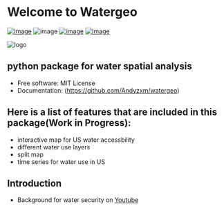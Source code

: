 # Welcome to Watergeo 


[![image](https://img.shields.io/badge/Watergeo-blue)](https://www.youtube.com/watch?v=C65iqOSCZOY)
![image](https://img.shields.io/badge/YouTube-Channel-red)
[![image](https://img.shields.io/pypi/v/watergeo.svg)](https://pypi.python.org/pypi/watergeo)
[![image](https://img.shields.io/conda/vn/conda-forge/watergeo.svg)](https://anaconda.org/conda-forge/watergeo)

![logo](https://images-platform.99static.com/7WcMmZPzGbVHYpeaib5FcOYR314=/100x100:900x900/500x500/top/smart/99designs-contests-attachments/122/122380/attachment_122380314)
## python package for water spatial analysis


-   Free software: MIT License
-   Documentation: (https://github.com/Andyzxm/watergeo)

    

## Here is a list of features that are included in this package(Work in Progress):

- interactive map for US water accessbility
- different water use layers
- split map 
- time series for water use in US

## Introduction
- Background for water security on [Youtube](https://www.youtube.com/watch?v=C65iqOSCZOY)